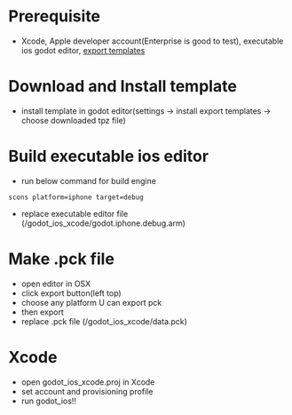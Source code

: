 Prerequisite
============
* Xcode, Apple developer account(Enterprise is good to test), executable ios godot editor, [export templates](https://downloads.tuxfamily.org/godotengine/2.1.3/Godot_v2.1.3-stable_export_templates.tpz)

Download and Install template
============
* install template in godot editor(settings -> install export templates -> choose downloaded tpz file)

Build executable ios editor
============
* run below command for build engine

```
scons platform=iphone target=debug
```
* replace executable editor file (/godot_ios_xcode/godot.iphone.debug.arm)

Make .pck file
============
* open editor in OSX
* click export button(left top)
* choose any platform U can export pck
* then export
* replace .pck file (/godot_ios_xcode/data.pck)

Xcode
============
* open godot_ios_xcode.proj in Xcode
* set account and provisioning profile
* run godot_ios!!



